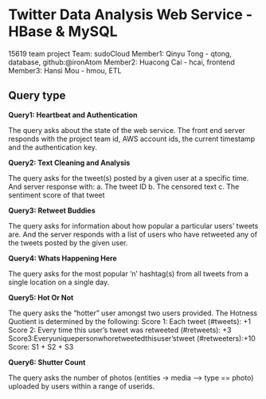 # Twitter Data Analysis Web Service - HBase & MySQL

15619 team project
Team: sudoCloud
Member1: Qinyu Tong - qtong, database, github:@ironAtom
Member2: Huacong Cai - hcai, frontend
Member3: Hansi Mou - hmou, ETL

## Query type

**Query1: Heartbeat and Authentication**

The query asks about the state of the web service. The front end server responds with the project team id, AWS account ids, the current timestamp and the authentication key.

**Query2: Text Cleaning and Analysis**

The query asks for the tweet(s) posted by a given user at a specific time. And server response with:
a. The tweet ID
b. The censored text
c. The sentiment score of that tweet

**Query3: Retweet Buddies**

The query asks for information about how popular a particular users’ tweets are. And the server responds with a list of users who have retweeted any of the tweets posted by the given user.

**Query4: Whats Happening Here**

The query asks for the most popular ‘n’ hashtag(s) from all tweets from a single location on a single day.

**Query5: Hot Or Not**

The query asks the “hotter” user amongst two users provided. The Hotness Quotient is determined by the following:
Score 1: Each tweet (#tweets): +1
Score 2: Every time this user’s tweet was retweeted (#retweets): +3 Score3:Everyuniquepersonwhoretweetedthisuser’stweet (#retweeters):+10 Score: S1 + S2 + S3

**Query6: Shutter Count**

The query asks the number of photos (entities -> media --> type == photo) uploaded by users within a range of userids. 